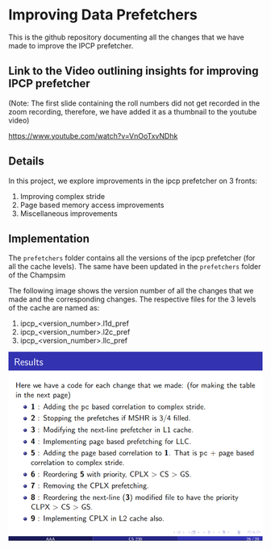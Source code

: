 # Improving Data Prefetchers

This is the github repository documenting all the changes that we have made to improve the IPCP prefetcher.

## Link to the Video outlining insights for improving IPCP prefetcher

(Note: The first slide containing the roll numbers did not get recorded in the zoom recording, therefore, we have added it as a thumbnail to the youtube video)

https://www.youtube.com/watch?v=VnOoTxvNDhk

## Details
In this project, we explore improvements in the ipcp prefetcher on 3 fronts:
1. Improving complex stride
2. Page based memory access improvements
3. Miscellaneous improvements

## Implementation

The ```prefetchers``` folder contains all the versions of the ipcp prefetcher (for all the cache levels). The same have been updated in the ```prefetchers``` folder of the Champsim

The following image shows the version number of all the changes that we made and the corresponding changes. The respective files for the 3 levels of the cache are named as:

1. ipcp_<version_number>.l1d_pref
2. ipcp_<version_number>.l2c_pref
3. ipcp_<version_number>.llc_pref


![alt text](ipcp_versions.png)


